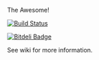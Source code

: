 The Awesome!

[![Build Status](https://travis-ci.org/changyou/anthCraft.png)](https://travis-ci.org/changyou/anthCraft)


[![Bitdeli Badge](https://d2weczhvl823v0.cloudfront.net/changyou/anthcraft/trend.png)](https://bitdeli.com/free "Bitdeli Badge")

See wiki for more information.